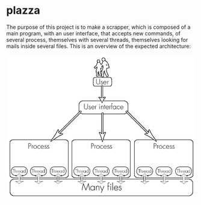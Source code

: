 # plazza

The purpose of this project is to make a scrapper, which is composed of a
main program, with an user interface, that accepts new commands, of several process,
themselves with several threads, themselves looking for mails inside several files.
This is an overview of the expected architecture:


![alt text](https://github.com/jurelou/plazza/blob/master/img/plazza_en-000.png "Logo Title Text 1")
